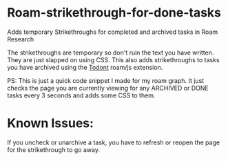 # Roam-strikethrough-for-done-tasks
Adds temporary Strikethroughs for completed and archived tasks in Roam Research

The strikethroughs are temporary so don't ruin the text you have written. They are just slapped on using CSS.
This also adds strikethroughs to tasks you have archived using the [Todont](https://roamjs.com/docs/extensions/todont) roam/js extension.

PS: This is just a quick code snippet I made for my roam graph. It just checks the page you are currently viewing for any ARCHIVED or DONE tasks every 3 seconds and adds some CSS to them.

# Known Issues:
If you uncheck or unarchive a task, you have to refresh or reopen the page for the strikethrough to go away.
